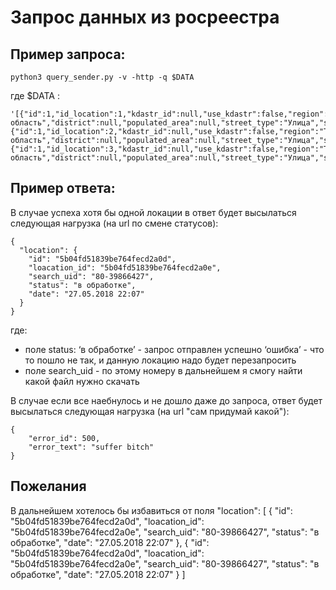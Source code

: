 # Запрос данных из росреестра
## Пример запроса:
```
python3 query_sender.py -v -http -q $DATA
```
где $DATA : 
```
'[{"id":1,"id_location":1,"kdastr_id":null,"use_kdastr":false,"region":"Томская область","district":null,"populated_area":null,"street_type":"Улица","street_name":"Красноармейская","house_number":"148","apartment":"26"},{"id":1,"id_location":2,"kdastr_id":null,"use_kdastr":false,"region":"Томская область","district":null,"populated_area":null,"street_type":"Улица","street_name":"Красноармейская","house_number":"148","apartment":"29"},{"id":1,"id_location":3,"kdastr_id":null,"use_kdastr":false,"region":"Томская область","district":null,"populated_area":null,"street_type":"Улица","street_name":"Красноармейская","house_number":"148","apartment":"27"}]'
```

## Пример ответа:
В случае успеха хотя бы одной локации в ответ будет высылаться следующая нагрузка (на url по смене статусов):
```
{
  "location": {
    "id": "5b04fd51839be764fecd2a0d",
    "loacation_id": "5b04fd51839be764fecd2a0e",
    "search_uid": "80-39866427",
    "status": "в обработке",
    "date": "27.05.2018 22:07"
  }
}

```
где:
* поле status:
‘в обработке’ - запрос отправлен успешно
‘ошибка’ - что то пошло не так, и данную локацию надо будет перезапросить
* поле  search_uid - по этому номеру в дальнейшем я смогу найти какой файл нужно скачать

В случае если все наебнулось и не дошло даже до запроса, ответ будет высылаться следующая нагрузка (на url "сам придумай какой"):
```
{
    "error_id": 500,
    "error_text": "suffer bitch" 
}
```

## Пожелания
В дальнейшем хотелось бы избавиться от поля "location":
[ 
  {
    "id": "5b04fd51839be764fecd2a0d",
    "loacation_id": "5b04fd51839be764fecd2a0e",
    "search_uid": "80-39866427",
    "status": "в обработке",
    "date": "27.05.2018 22:07"
  },
  {
    "id": "5b04fd51839be764fecd2a0d",
    "loacation_id": "5b04fd51839be764fecd2a0e",
    "search_uid": "80-39866427",
    "status": "в обработке",
    "date": "27.05.2018 22:07"
  }
]